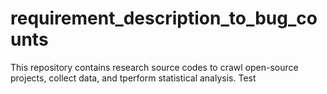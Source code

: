 # requirement_description_to_bug_counts

This repository contains research source codes to crawl open-source projects, collect data, and tperform statistical analysis. Test

